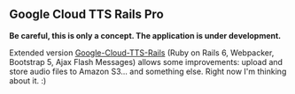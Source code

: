 ## Google Cloud TTS Rails Pro

**Be careful, this is only a concept. The application is under development.**

Extended version [Google-Cloud-TTS-Rails](https://github.com/cmirnow/Google-Cloud-TTS-Rails) (Ruby on Rails 6, Webpacker, Bootstrap 5, Ajax Flash Messages) allows some improvements: upload and store audio files to Amazon S3... and something else. Right now I'm thinking about it. :)
